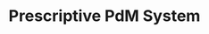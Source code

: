 ---
title: Prescriptive PdM System
emoji: 🏭
colorFrom: blue
colorTo: indigo
sdk: docker
app_port: 10000
---